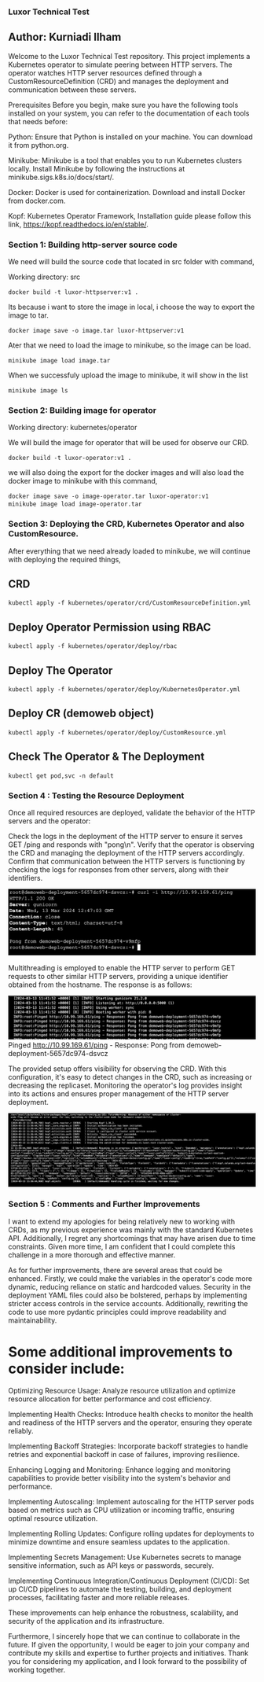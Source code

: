 ### Luxor Technical Test

## Author: Kurniadi Ilham

Welcome to the Luxor Technical Test repository. This project implements a Kubernetes operator to simulate peering between HTTP servers. The operator watches HTTP server resources defined through a CustomResourceDefinition (CRD) and manages the deployment and communication between these servers.

Prerequisites
Before you begin, make sure you have the following tools installed on your system, you can refer to the documentation of each tools that needs before:

Python: Ensure that Python is installed on your machine. You can download it from python.org.

Minikube: Minikube is a tool that enables you to run Kubernetes clusters locally. Install Minikube by following the instructions at minikube.sigs.k8s.io/docs/start/.

Docker: Docker is used for containerization. Download and install Docker from docker.com.

Kopf: Kubernetes Operator Framework, Installation guide please follow this link, https://kopf.readthedocs.io/en/stable/.


### Section 1: Building http-server source code

We need will build the source code that located in src folder with command,

Working directory: src

```console 
docker build -t luxor-httpserver:v1 .
```

Its because i want to store the image in local, i choose the way to export the image to tar.

```console 
docker image save -o image.tar luxor-httpserver:v1
```

Ater that we need to load the image to minikube, so the image can be load.

```console 
minikube image load image.tar
```

When we successfuly upload the image to minikube, it will show in the list

```console 
minikube image ls
```

### Section 2: Building image for operator 

Working directory: kubernetes/operator

We will build the image for operator that will be used for observe our CRD.

```console 
docker build -t luxor-operator:v1 .
```

we will also doing the export for the docker images and will also load the docker image to minikube with this command,

```console 
docker image save -o image-operator.tar luxor-operator:v1
minikube image load image-operator.tar
```

### Section 3: Deploying the CRD, Kubernetes Operator and also CustomResource.

After everything that we need already loaded to minikube, we will continue with deploying the required things,

## CRD

```console 
kubectl apply -f kubernetes/operator/crd/CustomResourceDefinition.yml
```

## Deploy Operator Permission using RBAC

```console 
kubectl apply -f kubernetes/operator/deploy/rbac
```

## Deploy The Operator

```console 
kubectl apply -f kubernetes/operator/deploy/KubernetesOperator.yml
```

## Deploy CR (demoweb object)

```console 
kubectl apply -f kubernetes/operator/deploy/CustomResource.yml
```

## Check The Operator & The Deployment

```console 
kubectl get pod,svc -n default
```

### Section 4 :  Testing the Resource Deployment

Once all required resources are deployed, validate the behavior of the HTTP servers and the operator:

Check the logs in the deployment of the HTTP server to ensure it serves GET /ping and responds with "pong\n".
Verify that the operator is observing the CRD and managing the deployment of the HTTP servers accordingly.
Confirm that communication between the HTTP servers is functioning by checking the logs for responses from other servers, along with their identifiers.

![Alt text](image-5.png)

Multithreading is employed to enable the HTTP server to perform GET requests to other similar HTTP servers, providing a unique identifier obtained from the hostname. The response is as follows:

![Alt text](image-6.png)
Pinged http://10.99.169.61/ping - Response: Pong from demoweb-deployment-5657dc974-dsvcz

The provided setup offers visibility for observing the CRD. With this configuration, it's easy to detect changes in the CRD, such as increasing or decreasing the replicaset. Monitoring the operator's log provides insight into its actions and ensures proper management of the HTTP server deployment.

![Alt text](image-7.png)

### Section 5 : Comments and Further Improvements

 I want to extend my apologies for being relatively new to working with CRDs, as my previous experience was mainly with the standard Kubernetes API. Additionally, I regret any shortcomings that may have arisen due to time constraints. Given more time, I am confident that I could complete this challenge in a more thorough and effective manner.

 As for further improvements, there are several areas that could be enhanced. Firstly, we could make the variables in the operator's code more dynamic, reducing reliance on static and hardcoded values. Security in the deployment YAML files could also be bolstered, perhaps by implementing stricter access controls in the service accounts. Additionally, rewriting the code to use more pydantic principles could improve readability and maintainability.

# Some additional improvements to consider include:

Optimizing Resource Usage: Analyze resource utilization and optimize resource allocation for better performance and cost efficiency.

Implementing Health Checks: Introduce health checks to monitor the health and readiness of the HTTP servers and the operator, ensuring they operate reliably.

Implementing Backoff Strategies: Incorporate backoff strategies to handle retries and exponential backoff in case of failures, improving resilience.

Enhancing Logging and Monitoring: Enhance logging and monitoring capabilities to provide better visibility into the system's behavior and performance.

Implementing Autoscaling: Implement autoscaling for the HTTP server pods based on metrics such as CPU utilization or incoming traffic, ensuring optimal resource utilization.

Implementing Rolling Updates: Configure rolling updates for deployments to minimize downtime and ensure seamless updates to the application.

Implementing Secrets Management: Use Kubernetes secrets to manage sensitive information, such as API keys or passwords, securely.

Implementing Continuous Integration/Continuous Deployment (CI/CD): Set up CI/CD pipelines to automate the testing, building, and deployment processes, facilitating faster and more reliable releases.

These improvements can help enhance the robustness, scalability, and security of the application and its infrastructure.



 Furthermore, I sincerely hope that we can continue to collaborate in the future. If given the opportunity, I would be eager to join your company and contribute my skills and expertise to further projects and initiatives. Thank you for considering my application, and I look forward to the possibility of working together.
